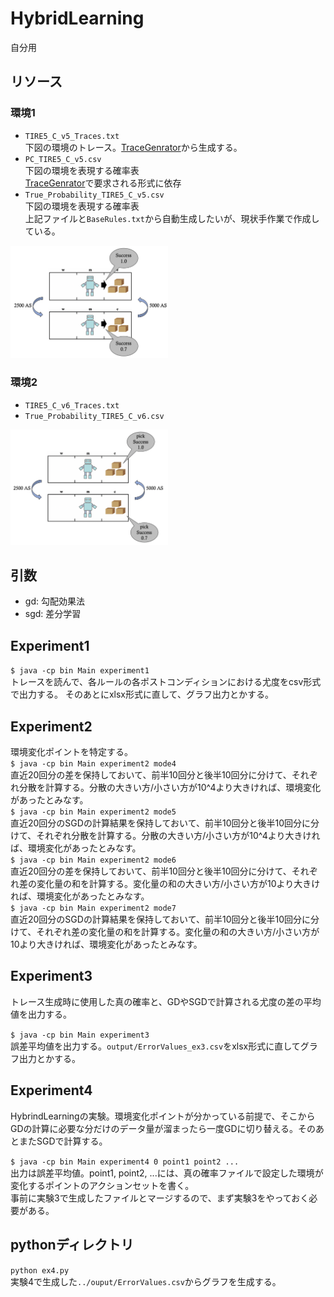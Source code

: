 # HybridLearning

自分用

## リソース
### 環境1

- `TIRE5_C_v5_Traces.txt` <br>
下図の環境のトレース。[TraceGenrator](https://github.com/iidachihiro/TraceGenerator)から生成する。
- `PC_TIRE5_C_v5.csv` <br>
下図の環境を表現する確率表 <br>
[TraceGenrator](https://github.com/iidachihiro/TraceGenerator)で要求される形式に依存
- `True_Probability_TIRE5_C_v5.csv` <br>
下図の環境を表現する確率表 <br>
上記ファイルと`BaseRules.txt`から自動生成したいが、現状手作業で作成している。<br>
<img src="/resources/images/Environment_v5.png" width="50%">

### 環境2
- `TIRE5_C_v6_Traces.txt` <br>
- `True_Probability_TIRE5_C_v6.csv` <br>
<img src="/resources/images/Environment_v6.png" width="50%">


## 引数
- gd: 勾配効果法
- sgd: 差分学習

## Experiment1
`$ java -cp bin Main experiment1` <br>
トレースを読んで、各ルールの各ポストコンディションにおける尤度をcsv形式で出力する。
そのあとにxlsx形式に直して、グラフ出力とかする。

## Experiment2
環境変化ポイントを特定する。 <br>
`$ java -cp bin Main experiment2 mode4` <br>
直近20回分の差を保持しておいて、前半10回分と後半10回分に分けて、それぞれ分散を計算する。分散の大きい方/小さい方が10^4より大きければ、環境変化があったとみなす。 <br>
`$ java -cp bin Main experiment2 mode5` <br>
直近20回分のSGDの計算結果を保持しておいて、前半10回分と後半10回分に分けて、それぞれ分散を計算する。分散の大きい方/小さい方が10^4より大きければ、環境変化があったとみなす。<br>
`$ java -cp bin Main experiment2 mode6` <br>
直近20回分の差を保持しておいて、前半10回分と後半10回分に分けて、それぞれ差の変化量の和を計算する。変化量の和の大きい方/小さい方が10より大きければ、環境変化があったとみなす。 <br>
`$ java -cp bin Main experiment2 mode7` <br>
直近20回分のSGDの計算結果を保持しておいて、前半10回分と後半10回分に分けて、それぞれ差の変化量の和を計算する。変化量の和の大きい方/小さい方が10より大きければ、環境変化があったとみなす。

## Experiment3
トレース生成時に使用した真の確率と、GDやSGDで計算される尤度の差の平均値を出力する。

`$ java -cp bin Main experiment3` <br>
誤差平均値を出力する。`output/ErrorValues_ex3.csv`をxlsx形式に直してグラフ出力とかする。

## Experiment4
HybrindLearningの実験。環境変化ポイントが分かっている前提で、そこからGDの計算に必要な分だけのデータ量が溜まったら一度GDに切り替える。そのあとまたSGDで計算する。 <br>

`$ java -cp bin Main experiment4 0 point1 point2 ...` <br>
出力は誤差平均値。point1, point2, ...には、真の確率ファイルで設定した環境が変化するポイントのアクションセットを書く。 <br>
事前に実験3で生成したファイルとマージするので、まず実験3をやっておく必要がある。

## pythonディレクトリ
`python ex4.py` <br>
実験4で生成した`../ouput/ErrorValues.csv`からグラフを生成する。
